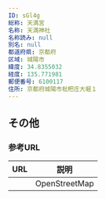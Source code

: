 ```yaml
---
ID: sGl4g
総称: 天満宮
名称: 天満神社
名称読み: null
別名: null
都道府県: 京都府
区域: 城陽市
緯度: 34.8355032
経度: 135.771981
郵便番号: 6100117
住所: 京都府城陽市枇杷庄大堀１
---
```


## その他

### 参考URL

| URL | 説明          |
| --- | ------------- |
|     | OpenStreetMap |
